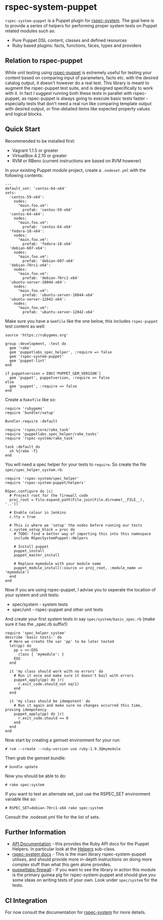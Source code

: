 # rspec-system-puppet

`rspec-system-puppet` is a Puppet plugin for [rspec-system](https://rubygems.org/gems/rspec-system). The goal here is to provide a series of helpers for performing proper system tests on Puppet related modules such as:

* Pure Puppet DSL content, classes and defined resources
* Ruby based plugins: facts, functions, faces, types and providers

## Relation to rspec-puppet

While unit testing using [rspec-puppet](https://rubygems.org/gems/rspec-puppet) is extremely useful for testing your content based on comparing input of parameters, facts etc. with the desired catalog output, it doesn't however do a real test. This library is meant to augment the rspec-puppet test suite, and is designed specifically to work with it. In fact I suggest running both these tests in parallel with rspec-puppet, as rspec-puppet is always going to execute basic tests faster - especially tests that don't need a real run like comparing template output with desired output, or fine-detailed items like expected property values and logical blocks.

## Quick Start

Recommended to be installed first:

* Vagrant 1.1.5 or greater
* VirtualBox 4.2.10 or greater
* RVM or RBenv (current instructions are based on RVM however)

In your existing Puppet module project, create a `.nodeset.yml` with the following contents:

    ---
    default_set: 'centos-64-x64'
    sets:
      'centos-59-x64':
        nodes:
          "main.foo.vm":
            prefab: 'centos-59-x64'
      'centos-64-x64':
        nodes:
          "main.foo.vm":
            prefab: 'centos-64-x64'
      'fedora-18-x64':
        nodes:
          "main.foo.vm":
            prefab: 'fedora-18-x64'
      'debian-607-x64':
        nodes:
          "main.foo.vm":
            prefab: 'debian-607-x64'
      'debian-70rc1-x64':
        nodes:
          "main.foo.vm":
            prefab: 'debian-70rc1-x64'
      'ubuntu-server-10044-x64':
        nodes:
          "main.foo.vm":
            prefab: 'ubuntu-server-10044-x64'
      'ubuntu-server-12042-x64':
        nodes:
          "main.foo.vm":
            prefab: 'ubuntu-server-12042-x64'

Make sure you have a `Gemfile` like the one below, this includes `rspec-puppet` test content as well:

    source 'https://rubygems.org'

    group :development, :test do
      gem 'rake'
      gem 'puppetlabs_spec_helper', :require => false
      gem 'rspec-system-puppet'
      gem 'puppet-lint'
    end

    if puppetversion = ENV['PUPPET_GEM_VERSION']
      gem 'puppet', puppetversion, :require => false
    else
      gem 'puppet', :require => false
    end

Create a `Rakefile` like so:

    require 'rubygems'
    require 'bundler/setup'

    Bundler.require :default

    require 'rspec/core/rake_task'
    require 'puppetlabs_spec_helper/rake_tasks'
    require 'rspec-system/rake_task'

    task :default do
      sh %{rake -T}
    end

You will need a spec helper for your tests to `require`. So create the file `spec/spec_helper_system.rb`:

    require 'rspec-system/spec_helper'
    require 'rspec-system-puppet/helpers'

    RSpec.configure do |c|
      # Project root for the firewall code
      proj_root = File.expand_path(File.join(File.dirname(__FILE__), '..'))

      # Enable colour in Jenkins
      c.tty = true

      # This is where we 'setup' the nodes before running our tests
      c.system_setup_block = proc do
        # TODO: find a better way of importing this into this namespace
        include RSpecSystemPuppet::Helpers

        # Install puppet
        puppet_install
        puppet_master_install

        # Replace mymodule with your module name
        puppet_module_install(:source => proj_root, :module_name => 'mymodule')
      end
    end

Now if you are using rspec-puppet, I advise you to seperate the location of your system and unit tests:

* spec/system - system tests
* spec/unit - rspec-puppet and other unit tests

And create your first system tests in say `spec/system/basic_spec.rb` (make sure it has the _spec.rb suffix!):

    require 'spec_helper_system'
    describe 'basic tests:' do
      # Here we create the var 'pp' to be later tested
      let(pp) do
        pp = <<-EOS
          class { 'mymodule': }
        EOS
      end

      it 'my class should work with no errors' do
        # Run it once and make sure it doesn't bail with errors
        puppet_apply(pp) do |r|
          r.exit_code.should_not eq(1)
        end
      end

      it 'my class should be idempotent' do
        # Run it again and make sure no changes occurred this time, proving idempotency
        puppet_apply(pp) do |r|
          r.exit_code.should == 0
        end
      end
    end

Now start by creating a gemset environment for your run:

    # rvm --create --ruby-version use ruby-1.9.3@mymodule

Then grab the gemset bundle:

    # bundle update

Now you should be able to do:

    # rake spec:system
    
If you want to test an alternate set, just use the RSPEC_SET environment variable like so:

    # RSPEC_SET=debian-70rc1-x64 rake spec:system
    
Consult the .nodeset.yml file for the list of sets.

## Further Information

* [API Documentation](http://rubydoc.info/gems/rspec-system-puppet/) - this provides the Ruby API docs for the Puppet Helpers. In particular look at the [Helpers](http://rubydoc.info/gems/rspec-system-puppet/RSpecSystemPuppet/Helpers) sub-class.
* [rspec-system docs](http://rubydoc.info/gems/rspec-system) - This is the main library rspec-system-puppet utilises, and should provide more in-depth instructions on doing more complex stuff than what this gem alone provides.
* [puppetlabs-firewall](http://github.com/puppetlabs/puppetlabs-firewall) - If you want to see the library in action this module is the primary guinea pig for rspec-system-puppet and should give you some ideas on writing tests of your own. Look under `spec/system` for the tests.

## CI Integration

For now consult the documentation for [rspec-system](http://rubygems.org/gems/rspec-system) for more details.
